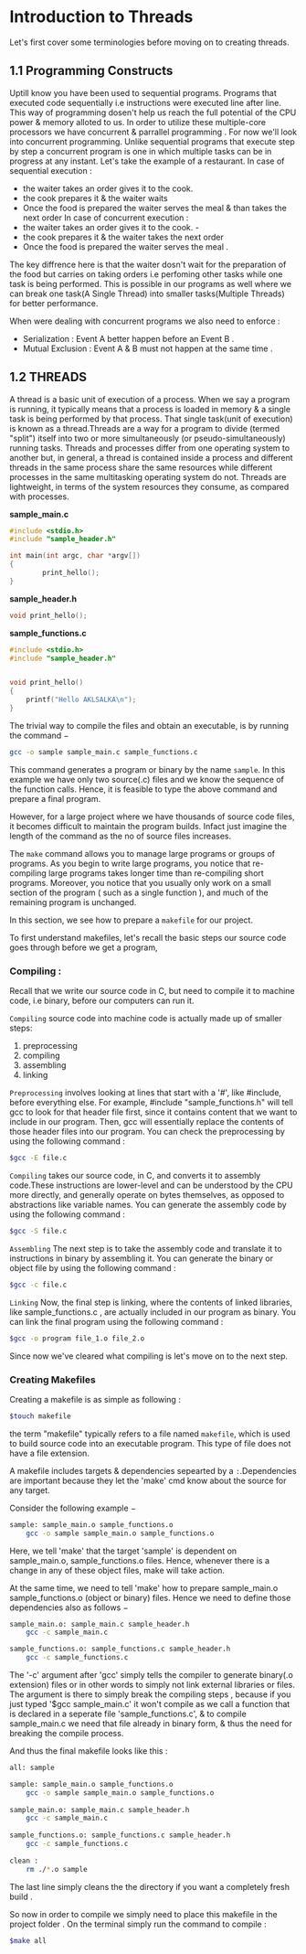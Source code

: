 # Introduction to Threads
Let's first cover some terminologies before moving on to creating threads.
## 1.1 Programming Constructs
Uptill know you have been used to sequential programs. Programs that executed code sequentially i.e instructions were executed line after line.
This way of programming dosen't help us reach the full potential of the CPU power & memory alloted to us. 
In order to utilize these multiple-core processors we have concurrent & parrallel programming . For now we'll look into concurrent programming.
Unlike sequential programs that execute step by step a concurrent program is one in which multiple tasks can be in progress at any instant.
Let's take the example of a restaurant. 
In case of sequential execution : 
- the waiter takes an order gives it to the cook. 
- the cook prepares it & the waiter waits 
- Once the food is prepared the waiter serves the meal & than takes the next order
In case of concurrent execution : 
- the waiter takes an order gives it to the cook. - 
- the cook prepares it & the waiter takes the next order
- Once the food is prepared the waiter serves the meal .

The key diffrence here is that the waiter dosn't wait for the preparation of the food but carries on taking orders i.e perfoming other tasks while one task is being performed. This is possible in our programs as well where we can break one task(A Single Thread) into smaller tasks(Multiple Threads) for better performance.
  
When were dealing with concurrent programs we also need to enforce : 
- Serialization 	: Event A better happen before an Event B .
- Mutual Exclusion 	: Event A & B must not happen at the same time .

## 1.2 THREADS
A thread is a basic unit of execution of a process. When we say a program is running, it typically means that a process is loaded in memory & a single task is being performed by that process. That single task(unit of execution) is known as a thread.Threads are a way for a program to divide (termed "split") itself into two or more simultaneously (or pseudo-simultaneously) running tasks.
Threads and processes differ from one operating system to another but, in general, a thread is contained inside a process and different threads in the same process share the same resources while different processes in the same multitasking operating system do not. Threads are lightweight, in terms of the system resources they consume, as compared with processes.


**sample_main.c**

```c
#include <stdio.h>
#include "sample_header.h"

int main(int argc, char *argv[])
{
        print_hello();
}
```

**sample_header.h**

```c
void print_hello();
```
**sample_functions.c**

```c
#include <stdio.h>
#include "sample_header.h"


void print_hello()
{
    printf("Hello AKLSALKA\n");
}
```

The trivial way to compile the files and obtain an executable, is by running the command −

```bash
gcc -o sample sample_main.c sample_functions.c
```

This command generates a program or binary by the name `sample`. In this example we have only two source(.c) files and we know the sequence of the function calls. Hence, it is feasible to type the above command and prepare a final program.

However, for a large project where we have thousands of source code files, it becomes difficult to maintain the program builds. Infact just imagine the length of the command as the no of source files increases. 

The `make` command allows you to manage large programs or groups of programs. As you begin to write large programs, you notice that re-compiling large programs takes longer time than re-compiling short programs. Moreover, you notice that you usually only work on a small section of the program ( such as a single function ), and much of the remaining program is unchanged.

In this section, we see how to prepare a `makefile` for our project.

To first understand makefiles, let's recall the basic steps our source code goes through before we get a program, 

### Compiling :

Recall that we write our source code in C, but need to compile it to machine code, i.e binary, before our computers can run it.

`Compiling` source code into machine code is actually made up of smaller steps:

1. preprocessing
2. compiling
3. assembling
4. linking

`Preprocessing` involves looking at lines that start with a '#', like #include, before everything else. For example, #include "sample_functions.h" will tell gcc to look for that header file first, since it contains content that we want to include in our program. Then, gcc will essentially replace the contents of those header files into our program.
You can check the preprocessing by using the following command :
```bash
$gcc -E file.c
```

`Compiling` takes our source code, in C, and converts it to assembly code.These instructions are lower-level and can be understood by the CPU more directly, and generally operate on bytes themselves, as opposed to abstractions like variable names.
You can generate the assembly code by using the following command :
```bash
$gcc -S file.c
```
`Assembling` The next step is to take the assembly code and translate it to instructions in binary by assembling it.
You can generate the binary or object file by using the following command :
```bash
$gcc -c file.c
```
`Linking` Now, the final step is linking, where the contents of linked libraries, like sample_functions.c , are actually included in our program as binary.
You can link the final program using the following command :
```bash
$gcc -o program file_1.o file_2.o
```
Since now we've cleared what compiling is let's move on to the next step.

### Creating Makefiles

Creating a makefile is as simple as following : 
```bash
$touch makefile
```
the term "makefile" typically refers to a file named `makefile`, which is used to build source code into an executable program. This type of file does not have a file extension.

A makefile includes targets & dependencies sepearted by a `:`.Dependencies are important because they let the 'make' cmd know about the source for any target.

Consider the following example −
```bash
sample: sample_main.o sample_functions.o
	gcc -o sample sample_main.o sample_functions.o
```
Here, we tell 'make' that the target 'sample' is dependent on sample_main.o, sample_functions.o files. Hence, whenever there is a change in any of these object files, make will take action.

At the same time, we need to tell 'make' how to prepare sample_main.o sample_functions.o (object or binary) files. Hence we need to define those dependencies also as follows −	
```bash
sample_main.o: sample_main.c sample_header.h
	gcc -c sample_main.c
```

```bash
sample_functions.o: sample_functions.c sample_header.h
	gcc -c sample_functions.c
```
The '-c' argument after 'gcc' simply tells the compiler to generate binary(.o extension) files or in other words to simply not link external libraries or files.
The argument is there to simply break the compiling steps , because if you just typed '$gcc sample_main.c' it won't compile as we call a function that is declared in a seperate file 'sample_functions.c', & to compile sample_main.c we need
that file already in binary form, & thus the need for breaking the compile process.

And thus the final makefile looks like this :
```bash
all: sample

sample: sample_main.o sample_functions.o
	gcc -o sample sample_main.o sample_functions.o
	
sample_main.o: sample_main.c sample_header.h
	gcc -c sample_main.c
	
sample_functions.o: sample_functions.c sample_header.h
	gcc -c sample_functions.c
	
clean : 
	rm ./*.o sample
```
The last line simply cleans the the directory if you want a completely fresh build .

So now in order to compile we simply need to place this makefile in the project folder . 
On the terminal simply run the command to compile :	

```bash
$make all
```




